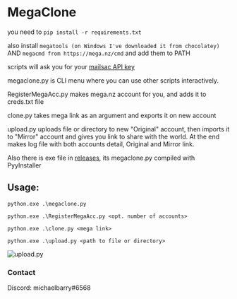 # MegaClone
you need to 
`pip install -r requirements.txt`

also install `megatools (on Windows I've downloaded it from chocolatey)` AND `megacmd from https://mega.nz/cmd` and add them to PATH

scripts will ask you for your [mailsac API key](https://mailsac.com/docs/api)

megaclone.py is CLI menu where you can use other scripts interactively.

RegisterMegaAcc.py makes mega.nz account for you, and adds it to creds.txt file

clone.py takes mega link as an argument and exports it on new account

upload.py uploads file or directory to new "Original" account, then imports it to "Mirror" account and gives you link to share with the world. At the end makes log file with both accounts detail, Original and Mirror link. 

Also there is exe file in [releases](https://github.com/m1chaelbarry/MegaClone/releases/), its megaclone.py compiled with PyyInstaller

## Usage:

`python.exe .\megaclone.py`

`python.exe .\RegisterMegaAcc.py <opt. number of accounts>`

`python.exe .\clone.py <mega link>`

`python.exe .\upload.py <path to file or directory>`

![upload.py](https://user-images.githubusercontent.com/69900794/150818982-8d257269-621e-4ac7-a2d8-db4495a3d05b.png)

### Contact
Discord: michaelbarry#6568
